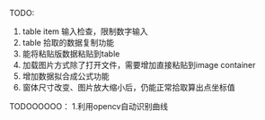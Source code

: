 TODO:
1. table item 输入检查，限制数字输入
2. table 拾取的数据复制功能
3. 能将粘贴版数据粘贴到table
4. 加载图片方式除了打开文件，需要增加直接粘贴到image container
5. 增加数据拟合成公式功能
6. 窗体尺寸改变、图片放大缩小后，仍能正常拾取算出点坐标值

TODOOOOOO：
1.利用opencv自动识别曲线
